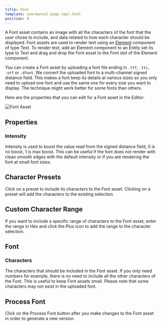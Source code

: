 ```yaml
---
title: Font
template: usermanual-page.tmpl.html
position: 8
---
```


A Font asset contains an image with all the characters of the font that the user chose to include, and data related to how each character should be displayed. Font assets are used to render text using an [Element][1] component of type Text. To render text, add an Element component to an Entity set its type to Text and drag and drop the Font asset to the Font slot of the Element component.

You can create a Font asset by uploading a font file ending in `.ttf`, `.ttc`, `.otf` or `.dfont`. We convert the uploaded font to a multi-channel signed distance field. This makes a font keep its details at various sizes so you only need to upload one font and use the same one for every size you want to display. The technique might work better for some fonts than others.

Here are the properties that you can edit for a Font asset in the Editor:

![Font Asset][2]

## Properties

### Intensity

Intensity is used to boost the value read from the signed distance field, 0 is no boost, 1 is max boost. This can be useful if the font does not render with clean smooth edges with the default intensity or if you are rendering the font at small font sizes.

## Character Presets

Click on a preset to include its characters to the Font asset. Clicking on a preset will add the characters to the existing selection.

## Custom Character Range

If you want to include a specific range of characters to the Font asset, enter the range in Hex and click the Plus icon to add the range to the character selection.

## Font

### Characters

The characters that should be included in the Font asset. If you only need numbers for example, there is no need to include all the other characters of the Font. This is useful to keep Font assets small. Please note that some characters may not exist in the uploaded font.

## Process Font

Click on the Process Font button after you make changes to the Font asset in order to generate a new version.

[1]: /user-manual/packs/components/element/
[2]: /images/user-manual/assets/fonts/font.png
